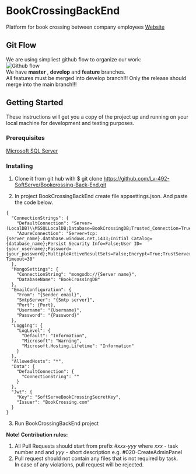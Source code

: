 # BookCrossingBackEnd  
Platform for book crossing between company employees
[Website](https://localhost:44370/)  
  
## Git Flow  
We are using simpliest github flow to organize our work:  
![Github flow](https://scilifelab.github.io/software-development/img/github-flow.png)  
We have **master** , **develop** and **feature** branches.   
All features must be merged into develop branch!!!
Only the release should merge into the main branch!!!

## Getting Started
These instructions will get you a copy of the project up and running on your local machine for development and testing purposes. 

### Prerequisites
[Microsoft SQL Server](https://www.microsoft.com/en-us/sql-server/sql-server-downloads) 

### Installing
1. Clone it from git hub with $ git clone https://github.com/Lv-492-SoftServe/Bookcrossing-Back-End.git 

2. In project BookCrossingBackEnd create file appsettings.json. And paste the code below.
```
{
  "ConnectionStrings": {
    "DefaultConnection": "Server=(LocalDB)\\MSSQLLocalDB;Database=BookCrossingDB;Trusted_Connection=True;MultipleActiveResultSets=true",
    "AzureConnection": "Server=tcp:{server_name}.database.windows.net,1433;Initial Catalog={database_name};Persist Security Info=False;User ID={your_username};Password={your_password};MultipleActiveResultSets=False;Encrypt=True;TrustServerCertificate=False;Connection Timeout=30"
  },
  "MongoSettings": {
    "ConnectionString": "mongodb://{Server name}",
    "DatabaseName": "BookCrossingDB"
  },
  "EmailConfiguration": {
    "From": "{Sender email}",
    "SmtpServer": "{Smtp server}",
    "Port": {Port},
    "Username": "{Username}",
    "Password": "{Password}"
  },
  "Logging": {
    "LogLevel": {
      "Default": "Information",
      "Microsoft": "Warning",
      "Microsoft.Hosting.Lifetime": "Information"
    }
  },
  "AllowedHosts": "*",
  "Data": {
    "DefaultConnection": {
      "ConnectionString": ""
    }
  },
  "Jwt": {
    "Key": "SoftServeBookCrossingSecretKey",
    "Issuer": "BookCrossing.com"
  }
}
```

3. Run BookCrossingBackEnd project
  
**Note! Contribution rules:**  
1. All Pull Requests should start from prefix *#xxx-yyy* where *xxx* - task number and and *yyy* - short description 
e.g. #020-CreateAdminPanel  
2. Pull request should not contain any files that is not required by task.  
In case of any violations, pull request will be rejected.
